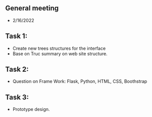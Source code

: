 ## General meeting
- 2/16/2022

## Task 1:
- Create new trees structures for the interface
- Base on Truc summary on web site structure.

## Task 2:
- Question on Frame Work: Flask, Python, HTML, CSS, Boothstrap

## Task 3: 
- Prototype design.

